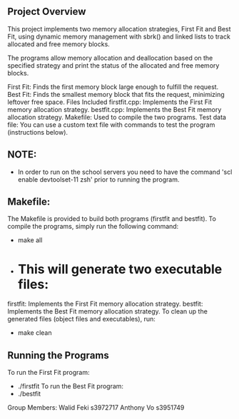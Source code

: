 ## Project Overview
This project implements two memory allocation strategies, First Fit and Best Fit, using dynamic memory management with sbrk() and linked lists to track allocated and free memory blocks.

The programs allow memory allocation and deallocation based on the specified strategy and print the status of the allocated and free memory blocks.

First Fit: Finds the first memory block large enough to fulfill the request.
Best Fit: Finds the smallest memory block that fits the request, minimizing leftover free space.
Files Included
firstfit.cpp: Implements the First Fit memory allocation strategy.
bestfit.cpp: Implements the Best Fit memory allocation strategy.
Makefile: Used to compile the two programs.
Test data file: You can use a custom text file with commands to test the program (instructions below).

## NOTE:
- In order to run on the school servers you need to have the command 'scl enable devtoolset-11 zsh' prior to running the program.

## Makefile:
The Makefile is provided to build both programs (firstfit and bestfit). To compile the programs, simply run the following command:

  - make all
  - # This will generate two executable files:

  firstfit: Implements the First Fit memory allocation strategy.
  bestfit: Implements the Best Fit memory allocation strategy.
To clean up the generated files (object files and executables), run:
  -   make clean

## Running the Programs
To run the First Fit program:
 - ./firstfit <datafile>
To run the Best Fit program:
 -   ./bestfit <datafile>

Group Members: 
Walid Feki s3972717
Anthony Vo s3951749
